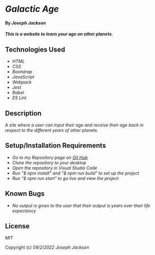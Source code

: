 # _Galactic Age_
 
#### By _**Joseph Jackson**_
 
#### _This is a website to learn your age on other planets._
 
## Technologies Used
 
* _HTML_
* _CSS_
* _Bootstrap_
* _JavaScript_
* _Webpack_
* _Jest_
* _Babel_
* _ES Lint_
 
 
## Description
 
_A site where a user can input their age and receive their age back in respect to the different years of other planets._
 
## Setup/Installation Requirements
 
* _Go to my Repository page on [Git Hub](https://github.com/josephjacksonw/galactic-age)_
* _Clone the repository to your desktop_
* _Open the repository in Visual Studio Code_
* _Run "$ npm install" and "$ npm run build" to set up the project_
* _Run "$ npm run start" to go live and view the project_
 
## Known Bugs
 
* _No output is given to the user that their output is years over their life expectancy_

## License

_MIT_

Copyright (c) _09/2/2022_ _Joseph Jackson_
